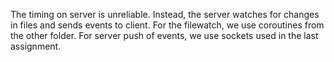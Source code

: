 The timing on server is unreliable. 
Instead, the server watches for changes in files and sends events to client.
For the filewatch, we use coroutines from the other folder.
For server push of events, we use sockets used in the last assignment.